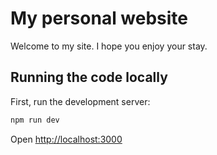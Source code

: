 # My personal website

Welcome to my site. I hope you enjoy your stay.

## Running the code locally

First, run the development server:

```bash
npm run dev
```

Open [http://localhost:3000](http://localhost:3000)

